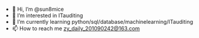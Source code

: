 - 👋 Hi, I’m @sun8mice
- 👀 I’m interested in ITauditing
- 🌱 I’m currently learning python/sql/database/machinelearning/ITauditing
- 📫 How to reach me zy_daily_201090242@163.com

<!---
sun8mice/sun8mice is a ✨ special ✨ repository because its `README.md` (this file) appears on your GitHub profile.
You can click the Preview link to take a look at your changes.
--->
